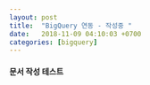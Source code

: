 ```yaml
---
layout: post
title:  "BigQuery 연동 - 작성중 "
date:   2018-11-09 04:10:03 +0700
categories: [bigquery]
---
```


#### 문서 작성 테스트


